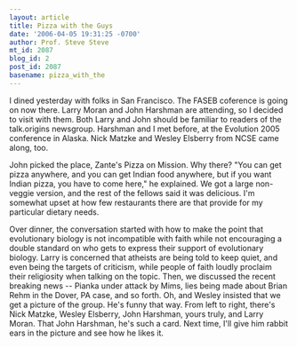 ```yaml
---
layout: article
title: Pizza with the Guys
date: '2006-04-05 19:31:25 -0700'
author: Prof. Steve Steve
mt_id: 2087
blog_id: 2
post_id: 2087
basename: pizza_with_the
---
```

I dined yesterday with folks in San Francisco. The FASEB coference is going on now there. Larry Moran and John Harshman are attending, so I decided to visit with them. Both Larry and John should be familiar to readers of the talk.origins newsgroup. Harshman and I met before, at the Evolution 2005 conference in Alaska. Nick Matzke and Wesley Elsberry from NCSE came along, too.

John picked the place, Zante's Pizza on Mission. Why there? "You can get pizza anywhere, and you can get Indian food anywhere, but if you want Indian pizza, you have to come here," he explained. We got a large non-veggie version, and the rest of the fellows said it was delicious. I'm somewhat upset at how few restaurants there are that provide for my particular dietary needs.

Over dinner, the conversation started with how to make the point that evolutionary biology is not incompatible with faith while not encouraging a double standard on who gets to express their support of evolutionary biology. Larry is concerned that atheists are being told to keep quiet, and even being the targets of criticism, while people of faith loudly proclaim their religiosity when talking on the topic. Then, we discussed the recent breaking news -- Pianka under attack by Mims, lies being made about Brian Rehm in the Dover, PA case, and so forth. Oh, and Wesley insisted that we get a picture of the group. He's funny that way. From left to right, there's Nick Matzke, Wesley Elsberry, John Harshman, yours truly, and Larry Moran. That John Harshman, he's such a card. Next time, I'll give him rabbit ears in the picture and see how he likes it.

<img src="{{ site.baseurl }}/uploads/2006/dscf3439_ws.jpg" alt="" />
